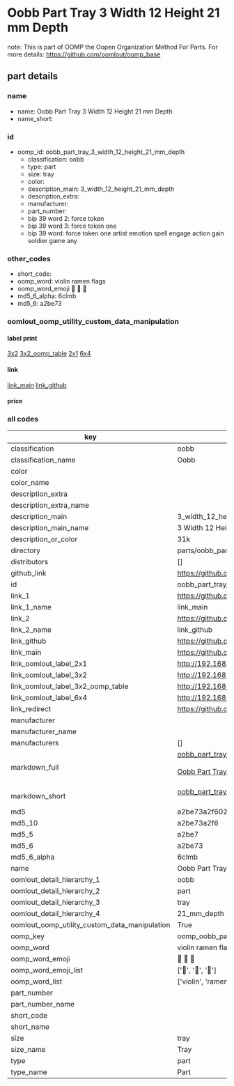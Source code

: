 # Oobb Part Tray 3 Width 12 Height 21 mm Depth  

note: This is part of OOMP the Oopen Organization Method For Parts. For more details: https://github.com/oomlout/oomp_base

##  part details
  







### name
* name: Oobb Part Tray 3 Width 12 Height 21 mm Depth
* name_short: 
### id
* oomp_id: oobb_part_tray_3_width_12_height_21_mm_depth
  * classification: oobb
  * type: part
  * size: tray
  * color: 
  * description_main: 3_width_12_height_21_mm_depth
  * description_extra: 
  * manufacturer: 
  * part_number: 
  * bip 39 word 2: force token
  * bip 39 word 3: force token one
  * bip 39 word: force token one artist emotion spell engage action gain soldier game any

### other_codes
* short_code: 
* oomp_word: violin ramen flags
* oomp_word_emoji :violin: :ramen: :flags:
* md5_6_alpha: 6clmb
* md5_6: a2be73






### oomlout_oomp_utility_custom_data_manipulation
#### label print
[3x2](http://192.168.1.245:1112/?label=oomp%206clmb)
[3x2_oomp_table](http://192.168.1.108:1112/?label=oomp%206clmb)
[2x1](http://192.168.1.242:1112/?label=oomp%206clmb)
[6x4](http://192.168.1.55:1112/?label=oomp%206clmb)    

#### link

[link_main](https://github.com/oomlout/oomlout_oomp_version_1_messy/tree/main/parts/oobb_part_tray_3_width_12_height_21_mm_depth) [link_github](https://github.com/oomlout/oomlout_oomp_version_1_messy/tree/main/parts/oobb_part_tray_3_width_12_height_21_mm_depth)                             

#### price







### all codes 
| key | value |  
| --- | --- |  
| classification | oobb |  
| classification_name | Oobb |  
| color |  |  
| color_name |  |  
| description_extra |  |  
| description_extra_name |  |  
| description_main | 3_width_12_height_21_mm_depth |  
| description_main_name | 3 Width 12 Height 21 mm Depth |  
| description_or_color | 31k |  
| directory | parts/oobb_part_tray_3_width_12_height_21_mm_depth |  
| distributors | [] |  
| github_link | https://github.com/oomlout/oomlout_oomp_part_src/tree/main/parts/oobb_part_tray_3_width_12_height_21_mm_depth |  
| id | oobb_part_tray_3_width_12_height_21_mm_depth |  
| link_1 | https://github.com/oomlout/oomlout_oomp_version_1_messy/tree/main/parts/oobb_part_tray_3_width_12_height_21_mm_depth |  
| link_1_name | link_main |  
| link_2 | https://github.com/oomlout/oomlout_oomp_version_1_messy/tree/main/parts/oobb_part_tray_3_width_12_height_21_mm_depth |  
| link_2_name | link_github |  
| link_github | https://github.com/oomlout/oomlout_oomp_version_1_messy/tree/main/parts/oobb_part_tray_3_width_12_height_21_mm_depth |  
| link_main | https://github.com/oomlout/oomlout_oomp_version_1_messy/tree/main/parts/oobb_part_tray_3_width_12_height_21_mm_depth |  
| link_oomlout_label_2x1 | http://192.168.1.242:1112/?label=oomp%206clmb |  
| link_oomlout_label_3x2 | http://192.168.1.245:1112/?label=oomp%206clmb |  
| link_oomlout_label_3x2_oomp_table | http://192.168.1.108:1112/?label=oomp%206clmb |  
| link_oomlout_label_6x4 | http://192.168.1.55:1112/?label=oomp%206clmb |  
| link_redirect | https://github.com/oomlout/oomlout_oomp_version_1_messy/tree/main/parts/oobb_part_tray_3_width_12_height_21_mm_depth |  
| manufacturer |  |  
| manufacturer_name |  |  
| manufacturers | [] |  
| markdown_full | [oobb_part_tray_3_width_12_height_21_mm_depth](none)<br>[](none)<br>[Oobb Part Tray 3 Width 12 Height 21 Mm Depth](none)<br><br> |  
| markdown_short | [oobb_part_tray_3_width_12_height_21_mm_depth](none)<br><br> |  
| md5 | a2be73a2f602894b44a460d13578fad8 |  
| md5_10 | a2be73a2f6 |  
| md5_5 | a2be7 |  
| md5_6 | a2be73 |  
| md5_6_alpha | 6clmb |  
| name | Oobb Part Tray 3 Width 12 Height 21 mm Depth |  
| oomlout_detail_hierarchy_1 | oobb |  
| oomlout_detail_hierarchy_2 | part |  
| oomlout_detail_hierarchy_3 | tray |  
| oomlout_detail_hierarchy_4 | 21_mm_depth |  
| oomlout_oomp_utility_custom_data_manipulation | True |  
| oomp_key | oomp_oobb_part_tray_3_width_12_height_21_mm_depth |  
| oomp_word | violin ramen flags |  
| oomp_word_emoji | :violin: :ramen: :flags: |  
| oomp_word_emoji_list | [':violin:', ':ramen:', ':flags:'] |  
| oomp_word_list | ['violin', 'ramen', 'flags'] |  
| part_number |  |  
| part_number_name |  |  
| short_code |  |  
| short_name |  |  
| size | tray |  
| size_name | Tray |  
| type | part |  
| type_name | Part |  
